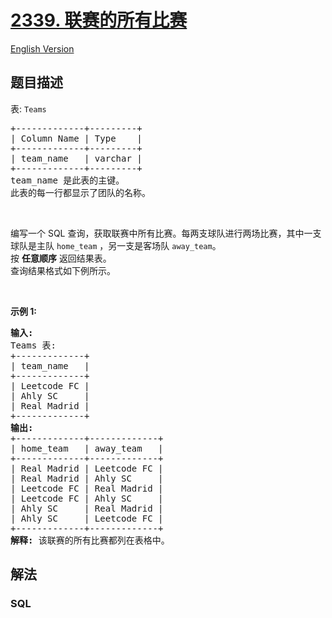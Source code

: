 # [2339. 联赛的所有比赛](https://leetcode.cn/problems/all-the-matches-of-the-league)

[English Version](/solution/2300-2399/2339.All%20the%20Matches%20of%20the%20League/README_EN.md)

## 题目描述

<!-- 这里写题目描述 -->

<p>表: <code>Teams</code></p>

<pre>
+-------------+---------+
| Column Name | Type    |
+-------------+---------+
| team_name   | varchar |
+-------------+---------+
team_name 是此表的主键。
此表的每一行都显示了团队的名称。
</pre>

<p>&nbsp;</p>

<p>编写一个 SQL 查询，获取联赛中所有比赛。每两支球队进行两场比赛，其中一支球队是主队&nbsp;<code>home_team</code>&nbsp;，另一支是客场队&nbsp;<code>away_team</code>。<br />
按 <strong>任意顺序</strong> 返回结果表。<br />
查询结果格式如下例所示。</p>

<p>&nbsp;</p>

<p><strong>示例 1:</strong></p>

<pre>
<strong>输入:</strong> 
Teams 表:
+-------------+
| team_name   |
+-------------+
| Leetcode FC |
| Ahly SC     |
| Real Madrid |
+-------------+
<strong>输出:</strong> 
+-------------+-------------+
| home_team   | away_team   |
+-------------+-------------+
| Real Madrid | Leetcode FC |
| Real Madrid | Ahly SC     |
| Leetcode FC | Real Madrid |
| Leetcode FC | Ahly SC     |
| Ahly SC     | Real Madrid |
| Ahly SC     | Leetcode FC |
+-------------+-------------+
<strong>解释:</strong> 该联赛的所有比赛都列在表格中。
</pre>

## 解法

<!-- 这里可写通用的实现逻辑 -->

<!-- tabs:start -->

### **SQL**

<!-- 这里可写当前语言的特殊实现逻辑 -->

```sql

```

<!-- tabs:end -->
